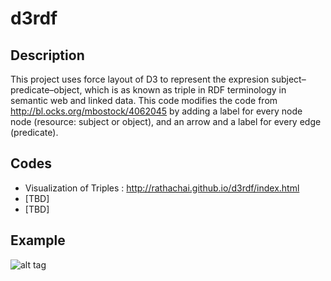 # d3rdf

## Description
This project uses force layout of D3 to represent the expresion subject–predicate–object, which is as known as triple in RDF terminology in semantic web and linked data. This code modifies the code from http://bl.ocks.org/mbostock/4062045 by adding a label for every node node (resource: subject or object), and an arrow and a label for every edge (predicate).

## Codes
- Visualization of Triples : http://rathachai.github.io/d3rdf/index.html
- [TBD]
- [TBD]

## Example
![alt tag](https://raw.github.com/rathachai/d3rdf/master/images/simpletriples.png)